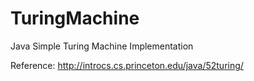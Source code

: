 # TuringMachine
Java Simple Turing Machine Implementation

Reference: http://introcs.cs.princeton.edu/java/52turing/
